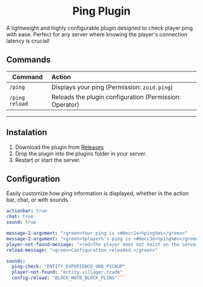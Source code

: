 <h1 align="center">Ping Plugin</h1>

A lightweight and highly configurable plugin designed to check player ping with ease. Perfect for any server where knowing the player's connection latency is crucial!

## Commands

| Command           | Action                                         |
|-------------------|:-----------------------------------------------|
| `/ping`           | Displays your ping (Permission: `zoid.ping`)   |
| `/ping reload`    | Reloads the plugin configuration (Permission: Operator) |

<hr>

## Instalation

1. Download the plugin from [Releases](https://github.com/zoiddie/Ping/releases/)
2. Drop the plugin into the plugins folder in your server.
3. Restart or start the server.

## Configuration

Easily customize how ping information is displayed, whether in the action bar, chat, or with sounds.

```yaml
actionbar: true
chat: true
sound: true

message-1-argument: "<green>Your ping is <#0ecc1e>%ping%ms</green>"
message-2-argument: "<green>%player%'s ping is <#0ecc1e>%ping%ms</green>"
player-not-found-message: "<red>The player does not exist on the server</red>"
reload-message: "<green>Configuration reloaded.</green>"

sounds:
  ping-check: "ENTITY_EXPERIENCE_ORB_PICKUP"
  player-not-found: "entity.villager.trade"
  config-reload: "BLOCK_NOTE_BLOCK_PLING"```
